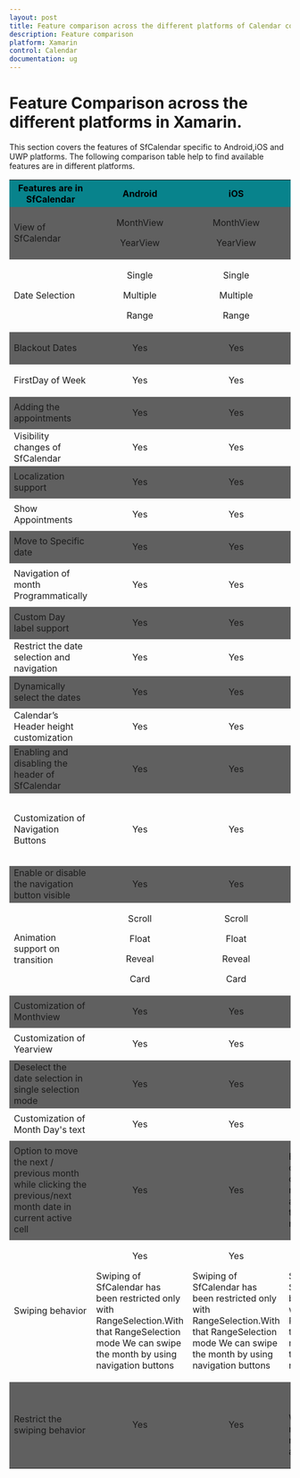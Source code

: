 ```yaml
---
layout: post
title: Feature comparison across the different platforms of Calendar control for Xamarin.Forms
description: Feature comparison
platform: Xamarin
control: Calendar
documentation: ug
---
```


# Feature Comparison across the different platforms in Xamarin.

This section covers the features of SfCalendar specific to Android,iOS and UWP platforms. The following comparison table help to find available features are in different platforms.

<table>

<tr style="background-color: #08838C;">
<th style="color: #000000;" >Features are in SfCalendar</th>
<th style="color: #000000;" >Android</th>
<th style="color: #000000;" >iOS</th>
<th style="color: #000000;" >UWP</th>
<th style="color: #000000;" >Achieved By</th>
</tr>

<tr style="background-color: #606060;">
<td>View of  SfCalendar</td>
<td align="center" >
<p>MonthView</p>  
<p>YearView</p>
</td>
<td align="center">
<p>MonthView</p>
<p>YearView</p>
</td>
<td align="center">
<p>MonthView</p>
</td>
<td align="center">
<p>ViewMode</p>
</td>
</tr>

<tr>
<td>Date Selection</td>
<td align="center">
<p>Single</p>
<p>Multiple</p>
<p>Range</p>
</td>
<td align="center">
<p>Single</p>
<p>Multiple</p>
<p>Range</p>
</td>
<td align="center">
<p>Single</p>
<p>Multiple</p>
<p>Range</p>
</td>
<td align="center">
<p>SelectionMode</p>
</td>
</tr>

<tr style="background-color: #606060;">
<td>Blackout Dates</td>
<td align="center">
<p>Yes</p>
</td>
<td align="center">
<p>Yes</p>
</td>
<td align="center">
<p>Yes</p>
</td>
<td align="center">
<p>BlackoutDates</p>
</td>
</tr>

<tr>
<td>FirstDay of Week</td>
<td align="center">
<p>Yes</p>
</td>
<td align="center">
<p>Yes</p>
</td>
<td align="center">
<p>Yes</p>
</td>
<td align="center">
<p>FirstDayofWeek</p>
</td>
</tr>

<tr style="background-color: #606060;">
<td>Adding the appointments</td>
<td align="center">
<p>Yes</p>
</td>
<td align="center">
<p>Yes</p>
</td>
<td align="center">
<p>Yes</p>
</td>
<td align="center">
<p>DataSource</p>
</td>
</tr>

<tr>
<td>Visibility changes of SfCalendar</td>
<td align="center">
<p>Yes</p>
</td>
<td align="center">
<p>Yes</p>
</td>
<td align="center">
<p>Yes</p>
</td>
<td align="center">
<p>IsVisible</p>
</td>
</tr>

<tr style="background-color: #606060;">
<td>Localization support</td>
<td align="center">
<p>Yes</p>
</td>
<td align="center">
<p>Yes</p>
</td>
<td align="center">
<p>Yes</p>
</td>
<td align="center">
<p>Locale</p>
</td>
</tr>

<tr>
<td>Show Appointments</td>
<td align="center">
<p>Yes</p>
</td>
<td align="center">
<p>Yes</p>
</td>
<td align="center">
<p>Yes</p>
</td>
<td align="center">
<p>ShowInlineEvents</p>
</td>
</tr>

<tr style="background-color: #606060;">
<td>Move to Specific date</td>
<td align="center">
<p>Yes</p>
</td>
<td align="center">
<p>Yes</p>
</td>
<td align="center">
<p>Yes</p>
</td>
<td align="center">
<p>MoveToDate</p>
</td>
</tr>

<tr>
<td>Navigation of month Programmatically</td>
<td align="center">
<p>Yes</p>
</td>
<td align="center">
<p>Yes</p>
</td>
<td align="center">
<p>Yes</p>
</td>
<td align="center">
<p>Forward() and Backward()</p>
</td>
</tr>

<tr style="background-color: #606060;">
<td>Custom Day label support</td>
<td align="center">
<p>Yes</p>
</td>
<td align="center">
<p>Yes</p>
</td>
<td align="center">
<p>Yes</p>
</td>
<td align="center">
<p>CustomDayLabels</p>
</td>
</tr>

<tr>
<td>Restrict the date selection and navigation</td>
<td align="center">
<p>Yes</p>
</td>
<td align="center">
<p>Yes</p>
</td>
<td align="center">
<p>Yes</p>
</td>
<td align="center">
<p>MinDate and MaxDate</p>
</td>
</tr>

<tr style="background-color: #606060;">
<td>Dynamically select the dates</td>
<td align="center">
<p>Yes</p>
</td>
<td align="center">
<p>Yes</p>
</td>
<td align="center">
<p>Yes</p>
</td>
<td align="center">
<p>SelectedDates</p>
</td>
</tr>

<tr>
<td>Calendar’s Header height customization</td>
<td align="center">
<p>Yes</p>
</td>
<td align="center">
<p>Yes</p>
</td>
<td align="center">
<p>Yes</p>
</td>
<td align="center">
<p>HeaderHeight</p>
</td>
</tr>

<tr style="background-color: #606060;">
<td>Enabling and disabling the header of SfCalendar</td>
<td align="center">
<p>Yes</p>
</td>
<td align="center">
<p>Yes</p>
</td>
<td align="center">
<p>Yes</p>
</td>
<td align="center">
<p>ShowHeader</p>
</td>
</tr>

<tr>
<td>Customization of Navigation Buttons</td>
<td align="center">
<p>Yes</p>
</td>
<td align="center">
<p>Yes</p>
</td>
<td align="center">
<p>No</p>
</td>
<td align="center">
<p>NavigationButtonHeight</p>
<p>NavigationButtonWidth</p>
<p>NavigationButtonWidth</p>
</td>
</tr>

<tr style="background-color: #606060;">
<td>Enable or disable the navigation button visible</td>
<td align="center">
<p>Yes</p>
</td>
<td align="center">
<p>Yes</p>
</td>
<td align="center">
<p>Yes</p>
</td>
<td align="center">
<p>ShowNavigationButtons</p>
</td>
</tr>

<tr>
<td>Animation support on transition </td>
<td align="center">
<p>Scroll</p>
<p>Float</p>
<p>Reveal</p>
<p>Card</p>
</td>
<td align="center">
<p>Scroll</p>
<p>Float</p>
<p>Reveal</p>
<p>Card</p>
</td>
<td align="center">
<p>No</p>
</td>
<td align="center">
<p>TransitionMode</p>
</td>
</tr>

<tr style="background-color: #606060;">
<td>Customization of Monthview </td>
<td align="center">
<p>Yes</p>
</td>
<td align="center">
<p>Yes</p>
</td>
<td align="center">
<p>Yes</p>
</td>
<td align="center">
<p>MonthViewSettings</p>
</td>
</tr>

<tr>
<td>Customization of Yearview </td>
<td align="center">
<p>Yes</p>
</td>
<td align="center">
<p>Yes</p>
</td>
<td align="center">
<p>No</p>
</td>
<td align="center">
<p>YearViewSettings</p>
</td>
</tr>

<tr style="background-color: #606060;">
<td>Deselect the date selection in single selection mode </td>
<td align="center">
<p>Yes</p>
</td>
<td align="center">
<p>Yes</p>
</td>
<td align="center">
<p>No</p>
</td>
<td align="center">
<p>ToggleDaySelection
</p>
</td>
</tr>

<tr>
<td>Customization of Month Day's text </td>
<td align="center">
<p>Yes</p>
</td>
<td align="center">
<p>Yes</p>
</td>
<td align="center">
<p>Yes</p>
</td>
<td align="center">
<p>MonthLabelSettings</p>
</td>
</tr>


<tr style="background-color: #606060;">
<td>Option to move the next / previous month while clicking the previous/next month date in current active cell </td>
<td align="center">
<p>Yes</p>
</td>
<td align="center">
<p>Yes</p>
</td>
<td align="left">
<p>By default,once we click the next date cell in current month, it automatically move to the particular month</p>
</td>
<td align="center">
<p>NavigateToMonthOn<p>
<p>-InActiveDatesSelection</p>
</td>
</tr>

<tr>
<td>Swiping behavior </td>
<td align="center">
<p align="center">Yes</p>
<p align="left">Swiping of SfCalendar has been restricted only with RangeSelection.With that RangeSelection mode We can swipe the month by using navigation buttons</p>
</td>
<td align="center">
<p align="center">Yes</p>
<p align="left">Swiping of SfCalendar has been restricted only with RangeSelection.With that RangeSelection mode We can swipe the month by using navigation buttons</p>
</td>
<td >
<p align="center">Yes</p>
<p align="left">Swiping of SfCalendar has been restricted only with RangeSelection.With that RangeSelection mode We can swipe the month by using navigation buttons</p>
</td>
<td align="center">
<p> ___ </p>
</td>
</tr>

<tr style="background-color: #606060;">
<td>Restrict the swiping behavior</td>
<td align="center">
<p>Yes</p>
</td>
<td align="center">
<p>Yes</p>
</td>
<td align="left">
<p align="center">No</p>
<p>With RangeSelection mode , automatically restrict the swiping action</p>
</td>
<td align="center">
<p>EnableSwiping</p>
</td>
</tr>

</table>